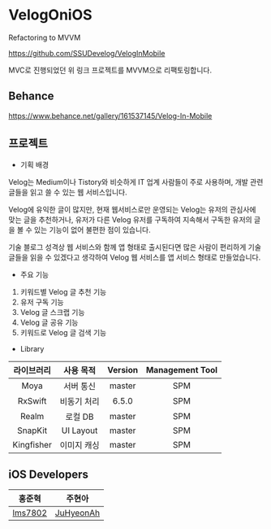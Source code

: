 # VelogOniOS
Refactoring to MVVM

https://github.com/SSUDevelog/VelogInMobile

MVC로 진행되었던 위 링크 프로젝트를 MVVM으로 리팩토링합니다.

## Behance
https://www.behance.net/gallery/161537145/Velog-In-Mobile

## 프로젝트
 
- 기획 배경

Velog는 Medium이나 Tistory와 비슷하게 IT 업계 사람들이 주로 사용하며, 개발 관련 글들을 읽고 쓸 수 있는 웹 서비스입니다.

Velog에 유익한 글이 많지만, 현재 웹서비스로만 운영되는 Velog는 유저의 관심사에 맞는 글을 추천하거나, 유저가 다른 Velog 유저를 구독하여 지속해서 구독한 유저의 글을 볼 수 있는 기능이 없어 불편한 점이 있습니다.

기술 블로그 성격상 웹 서비스와 함께 앱 형태로 출시된다면 많은 사람이 편리하게 기술 글들을 읽을 수 있겠다고 생각하여 Velog 웹 서비스를 앱 서비스 형태로 만들었습니다.

- 주요 기능

1. 키워드별 Velog 글 추천 기능
2. 유저 구독 기능
3. Velog 글 스크랩 기능
4. Velog 글 공유 기능
5. 키워드로 Velog 글 검색 기능

- Library

라이브러리 | 사용 목적 | Version | Management Tool
:---------:|:----------:|:---------: |:---------:
 Moya | 서버 통신 | master | SPM
 RxSwift  | 비동기 처리 | 6.5.0 | SPM
 Realm  | 로컬 DB | master | SPM
 SnapKit | UI Layout | master | SPM
 Kingfisher  | 이미지 캐싱 | master | SPM
 
## iOS Developers


| 홍준혁 | 주현아 |
| :---------:|:----------:|
| [lms7802](https://github.com/hongjunehuke) | [JuHyeonAh](https://github.com/JuHyeonAh) |
